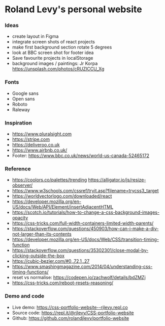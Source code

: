 # Roland Levy's personal website


### Ideas
- create layout in Figma
- integrate screen shots of react projects
- make first background section rotate 5 degrees
- look at BBC screen shot for footer idea
- Save favourite projects in localStorage
- background images / paintings: Jr Korpa https://unsplash.com/photos/cRUZICCU_Xg

### Fonts
- Google sans
- Open sans
- Roboto
- Raleway

### Inspiration
- https://www.pluralsight.com
- https://stripe.com
- https://deliveroo.co.uk
- https://www.airbnb.co.uk/
- Footer: https://www.bbc.co.uk/news/world-us-canada-52465172

### Reference
- https://coolors.co/palettes/trending
https://alligator.io/js/resize-observer/
- https://www.w3schools.com/cssref/tryit.asp?filename=trycss3_target
- https://worldvectorlogo.com/downloaded/react
- https://developer.mozilla.org/en-US/docs/Web/API/Element/insertAdjacentHTML
- https://scotch.io/tutorials/how-to-change-a-css-background-images-opacity
- https://css-tricks.com/full-width-containers-limited-width-parents/
- https://stackoverflow.com/questions/450903/how-can-i-make-a-div-not-larger-than-its-contents
- https://developer.mozilla.org/en-US/docs/Web/CSS/transition-timing-function
- https://stackoverflow.com/questions/35302301/close-modal-by-clicking-outside-the-box
- https://cubic-bezier.com/#0,.72,1,.27
- https://www.smashingmagazine.com/2014/04/understanding-css-timing-functions/
- reset vs normalise: https://codepen.io/zachwolf/details/bdZMZj
- https://css-tricks.com/reboot-resets-reasoning/

### Demo and code
- Live demo: https://css-portfolio-website--rjlevy.repl.co
- Source code: https://repl.it/@rjlevy/CSS-portfolio-website
- Github: https://github.com/rolandjlevy/portfolio-website